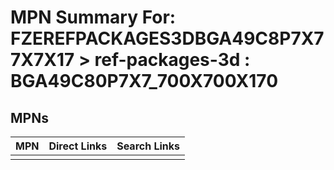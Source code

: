 



# MPN Summary For: FZEREFPACKAGES3DBGA49C8P7X77X7X17 > ref-packages-3d : BGA49C80P7X7_700X700X170

## MPNs
  

|MPN|Direct Links|Search Links|
| :--- | :--- | :--- |
||||
